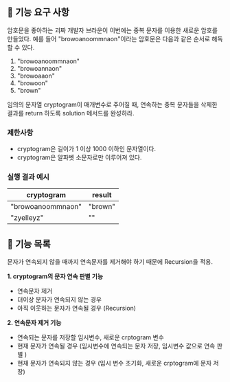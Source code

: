 ## 🚀 기능 요구 사항

암호문을 좋아하는 괴짜 개발자 브라운이 이번에는 중복 문자를 이용한 새로운 암호를 만들었다. 예를 들어 "browoanoommnaon"이라는 암호문은 다음과 같은 순서로 해독할 수 있다.

1. "browoanoommnaon"
2. "browoannaon"
3. "browoaaon"
4. "browoon"
5. "brown"

임의의 문자열 cryptogram이 매개변수로 주어질 때, 연속하는 중복 문자들을 삭제한 결과를 return 하도록 solution 메서드를 완성하라.

### 제한사항

- cryptogram은 길이가 1 이상 1000 이하인 문자열이다.
- cryptogram은 알파벳 소문자로만 이루어져 있다.

### 실행 결과 예시

| cryptogram        | result  |
| ----------------- | ------- |
| "browoanoommnaon" | "brown" |
| "zyelleyz"        | ""      |

## 📜 기능 목록

문자가 연속되지 않을 때까지 연속문자를 제거해야 하기 때문에 Recursion을 적용.

**1. cryptogram의 문자 연속 판별 기능**

- 연속문자 제거
- 더이상 문자가 연속되지 않는 경우
- 아직 이웃하는 문자가 연속될 경우 (Recursion)

**2. 연속문자 제거 기능**

- 연속되는 문자를 저장할 임시변수, 새로운 crptogram 변수
- 현재 문자가 연속될 경우 (임시변수에 연속되는 문자 저장, 임시변수 값으로 연속 판별 )
- 현재 문자가 연속되지 않는 경우 (임시 변수 초기화, 새로운 crptogram에 문자 저장)
